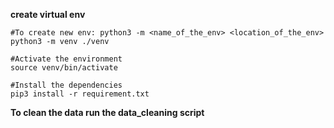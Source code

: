 **create virtual env**
```
#To create new env: python3 -m <name_of_the_env> <location_of_the_env>
python3 -m venv ./venv

#Activate the environment
source venv/bin/activate

#Install the dependencies
pip3 install -r requirement.txt
```
**To clean the data run the data_cleaning script**
